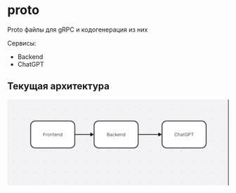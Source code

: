 # proto
Proto файлы для gRPC и кодогенерация из них

Сервисы:
- Backend
- ChatGPT

## Текущая архитектура
![](assets/architecture.png)